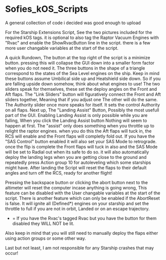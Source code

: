 # Sofies_kOS_Scripts
A general collection of code i decided was good enough to upload

For the Starship Extensions Script, See the two pictures included for the required kOS tags.
it is optional to also tag the Raptor Vacuum Engines with "Rvac" and enable the ShowRvacButton line in the script.
there is a few more user changable variables at the start of the script.

A quick Rundown, The button at the top right of the script is a minimize button. pressing this will collapse the GUI down into a smaller form factor when you do not need it.
The three buttons in the shape of a triangle correspond to the states of the Sea Level engines on the ship. Keep in mind these buttons assume Umbilical side up and Heatshield side down.
So if you are falling upside down somehow, think about what engines to use!
The two sliders speak for themselves, these  set the deploy angles on the Front and Aft flaps.
The "Link Sliders" button will figuratively connect the Front and Aft sliders together, Meaning that if you adjust one The other will do the same.
The Authority slider once more speaks for itself. It sets the control Authority on all flaps.
Next up, The "Landing Assist" Button, Possibly the most usefull part of the GUI.
Enabling Landing Assist is only possible while you are falling, When you click the Landing Assist button Nothing will seem to happen at first.
The "assist" only does something when you throttle up to relight the raptor engines. when you do this the Aft flaps will tuck in, the RCS will enable and the Front flaps will completly fold out.
If you have the "SAS Control" button enabled it will also set your SAS Mode to retrograde.
once the flip is complete the Front flaps will tuck in also and the SAS Mode will be set to Radial out when its safe to do so.
it will also automatically deploy the landing legs when you are getting close to the ground and repeatedly press Action group 10 for autoleveling which some starships might have.
After landing the Script will reset the flaps to their default angles and turn off the RCS, ready for another flight!

Pressing the backspace button or clicking the abort button next to the altimeter will reset the computer incase anything is going wrong,
This feature can be disabled with the User changable variables at the start of the script.
There is another feature which can only be enabled if the AbortReset is false. It will ignite all (Defined*) engines on your starship and set the throttle to full if you are not in orbit, Landed or on an escape trajectory.

* = If you have the Rvac's tagged Rvac but you have the button for them disabled they WILL NOT be lit.

Also keep in mind that you will still need to manually deploy the flaps either using action groups or some other way.

Last but not least, I am not responsible for any Starship crashes that may occur!
